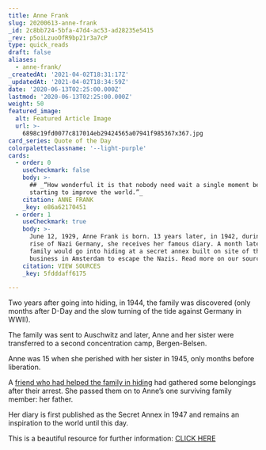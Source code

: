 ```yaml
---
title: Anne Frank
slug: 20200613-anne-frank
_id: 2c8bb724-5bfa-47d4-ac53-ad28235e5415
_rev: p5oiLzuoOfR9bp21r3a7cP
type: quick_reads
draft: false
aliases:
  - anne-frank/
_createdAt: '2021-04-02T18:31:17Z'
_updatedAt: '2021-04-02T18:34:59Z'
date: '2020-06-13T02:25:00.000Z'
lastmod: '2020-06-13T02:25:00.000Z'
weight: 50
featured_image:
  alt: Featured Article Image
  url: >-
    6898c19fd0077c817014eb29424565a07941f985367x367.jpg
card_series: Quote of the Day
colorpaletteclassname: '--light-purple'
cards:
  - order: 0
    useCheckmark: false
    body: >-
      ## _“How wonderful it is that nobody need wait a single moment before
      starting to improve the world.”_
    citation: ANNE FRANK
    _key: e86a62170451
  - order: 1
    useCheckmark: true
    body: >-
      June 12, 1929, Anne Frank is born. 13 years later, in 1942, during the
      rise of Nazi Germany, she receives her famous diary. A month later, her
      family would go into hiding at a secret annex built on site of their
      business in Amsterdam to escape the Nazis. Read more on our source page.
    citation: VIEW SOURCES
    _key: 5fdddaff6175

---
```

Two years after going into hiding, in 1944, the family was discovered (only months after D-Day and the slow turning of the tide against Germany in WWII).

The family was sent to Auschwitz and later, Anne and her sister were transferred to a second concentration camp, Bergen-Belsen.

Anne was 15 when she perished with her sister in 1945, only months before liberation.

A [friend who had helped the family in hiding](https://www.annefrank.org/en/anne-frank/main-characters/miep-gies/) had gathered some belongings after their arrest. She passed them on to Anne’s one surviving family member: her father.

Her diary is first published as the Secret Annex in 1947 and remains an inspiration to the world until this day.

This is a beautiful resource for further information: [CLICK HERE](https://www.annefrank.org/en/anne-frank/the-timeline/#key-moment-51-list)